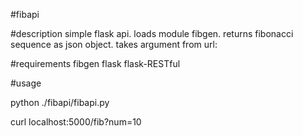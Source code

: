 #fibapi

#description
simple flask api. loads module fibgen. returns fibonacci sequence as json object. takes argument from url:

#requirements
fibgen
flask
flask-RESTful

#usage

python ./fibapi/fibapi.py

curl localhost:5000/fib?num=10
